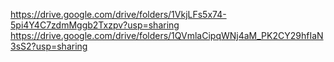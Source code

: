 https://drive.google.com/drive/folders/1VkjLFs5x74-5pi4Y4C7zdmMggb2Txzpv?usp=sharing
https://drive.google.com/drive/folders/1QVmlaCipqWNj4aM_PK2CY29hfIaN3sS2?usp=sharing
